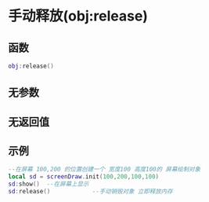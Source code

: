 # 手动释放(obj:release)

## 函数

```lua
obj:release()
```

## 无参数

## 无返回值

## 示例

```lua
--在屏幕 100,200 的位置创建一个 宽度100 高度100的 屏幕绘制对象  
local sd = screenDraw.init(100,200,100,100)
sd:show()  --在屏幕上显示
sd:release()            --手动销毁对象 立即释放内存
```
